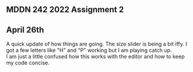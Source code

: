 ## MDDN 242 2022 Assignment 2

## April 26th

A quick update of how things are going.  The size slider is being a bit iffy.
I got a few letters like "H" and "P" working but I am playing catch up.  
I am just a little confused how this works with the editor and how to keep my code concise.
